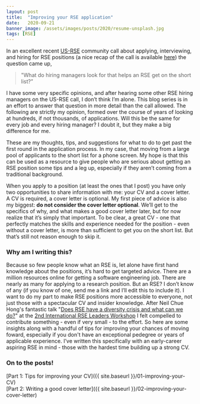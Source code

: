 ```yaml
---
layout: post
title:  "Improving your RSE application"
date:   2020-09-21
banner_image: /assets/images/posts/2020/resume-unsplash.jpg
tags: [RSE]
---
```




In an excellent recent [US-RSE](https://us-rse.org) community call about applying, interviewing, and hiring for RSE positions (a nice recap of the call is available [here](https://us-rse.org/2020-09-18-community-call-hiring/)) the question came up,

> "What do hiring managers look for that helps an RSE get on the short list?”

I have some very specific opinions, and after hearing some other RSE hiring managers on the US-RSE call, I don’t think I’m alone.
This blog series is in an effort to answer that question in more detail than the call allowed. <!--more-->
The following are strictly my opinion, formed over the course of years of looking at hundreds, if not thousands, of applications.
Will this be the same for every job and every hiring manager? I doubt it, but they make a big difference for me.

These are my thoughts, tips, and suggestions for what to do to get past the first round in the application process.
In my case, that moving from a large pool of applicants to the short list for a phone screen.
My hope is that this can be used as a resource to give people who are serious about getting an RSE position some tips and a leg up, especially if they aren’t coming from a traditional background.

When you apply to a position (at least the ones that I post) you have only two opportunities to share information with me: your CV and a cover letter.
A CV is required, a cover letter is optional.
My first piece of advice is also my biggest: **do not consider the cover letter optional**.
We’ll get to the specifics of why, and what makes a good cover letter later, but for now realize that it’s simply that important.
To be clear, a great CV - one that perfectly matches the skills and experience needed for the position - even without a cover letter, is more than sufficient to get you on the short list.
But that’s still not reason enough to skip it.

### Why am I writing this?
Because so few people know what an RSE is, let alone have first hand knowledge about the positions, it’s hard to get targeted advice.
There are a million resources online for getting a software engineering job.
There are nearly as many for applying to a research position.
But an RSE?
I don’t know of any (if you know of one, send me a link and I’ll edit this to include it).
I want to do my part to make RSE positions more accessible to everyone, not just those with a spectacular CV and insider knowledge.
After Neil Chue Hong's fantastic talk "[Does RSE have a diversity crisis and what can we do?](https://figshare.com/articles/presentation/Does_Research_Software_Engineering_have_a_diversity_crisis_and_what_can_we_do_/12955094/4)" at the [2nd International RSE Leaders Workshop](https://researchsoftware.org/2020-workshop.html) I felt compelled to contribute something - even if very small - to the effort.
So here are some insights along with a handful of tips for improving your chances of moving foward, especially if you don't have an exceptional pedegree or years of applicable experience.
I’ve written this specifically with an early-career aspiring RSE in mind - those with the hardest time building up a strong CV.

### On to the posts!
[Part 1: Tips for improving your CV]({{ site.baseurl }}/01-improving-your-CV)  
[Part 2: Writing a good cover letter]({{ site.baseurl }}/02-improving-your-cover-letter)

